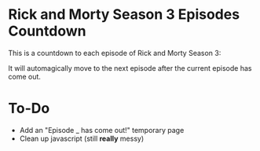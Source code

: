 # Rick and Morty Season 3 Episodes Countdown


This is a countdown to each episode of Rick and Morty Season 3:

It will automagically move to the next episode after the current episode has come out.

# To-Do

  - Add an "Episode _ has come out!" temporary page
  - Clean up javascript (still __really__ messy)

